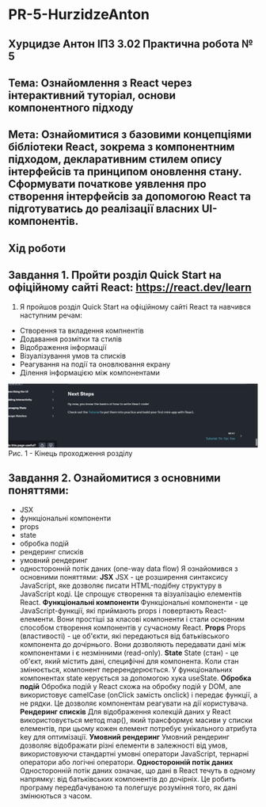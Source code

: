 # PR-5-HurzidzeAnton
## Хурцидзе Антон IПЗ 3.02 Практична робота № 5
## Тема: Ознайомлення з React через інтерактивний туторіал, основи компонентного підходу
## Мета: Ознайомитися з базовими концепціями бібліотеки React, зокрема з компонентним підходом, декларативним стилем опису інтерфейсів та принципом оновлення стану. Сформувати початкове уявлення про створення інтерфейсів за допомогою React та підготуватись до реалізації власних UI-компонентів.
## Хід роботи
## Завдання 1. Пройти розділ Quick Start на офіційному сайті React: https://react.dev/learn
1. Я пройшов розділ Quick Start на офіційному сайті React та навчився наступним речам:
- Створення та вкладення компнентів
- Додавання розмітки та стилів
- Відображення інформації
- Візуалізування умов та списків
- Реагування на події та оновлювання екрану
- Ділення інформацією між компонентами
  
![1](https://github.com/GAMECHl/PR-5-HurzidzeAnton/blob/main/1.png)
Рис. 1 - Кінець проходження розділу

## Завдання 2. Ознайомитися з основними поняттями:
- JSX
- функціональні компоненти
- props
- state
- обробка подій
- рендеринг списків
- умовний рендеринг
- односторонній потік даних (one-way data flow)
Я ознайомився з основними поняттями:
**JSX**
JSX - це розширення синтаксису JavaScript, яке дозволяє писати HTML-подібну структуру в JavaScript коді. Це спрощує створення та візуалізацію елементів React.
**Функціональні компоненти**
Функціональні компоненти - це JavaScript-функції, які приймають props і повертають React-елементи. Вони простіші за класові компоненти і стали основним способом створення компонентів у сучасному React.
**Props**
Props (властивості) - це об'єкти, які передаються від батьківського компонента до дочірнього. Вони дозволяють передавати дані між компонентами і є незмінними (read-only).
**State**
State (стан) - це об'єкт, який містить дані, специфічні для компонента. Коли стан змінюється, компонент перерендерюється. У функціональних компонентах state керується за допомогою хука useState.
**Обробка подій**
Обробка подій у React схожа на обробку подій у DOM, але використовує camelCase (onClick замість onclick) і передає функції, а не рядки. Це дозволяє компонентам реагувати на дії користувача.
**Рендеринг списків**
Для відображення колекцій даних у React використовується метод map(), який трансформує масиви у списки елементів, при цьому кожен елемент потребує унікального атрибута key для оптимізації.
**Умовний рендеринг**
Умовний рендеринг дозволяє відображати різні елементи в залежності від умов, використовуючи стандартні умовні оператори JavaScript, тернарні оператори або логічні оператори.
**Односторонній потік даних**
Односторонній потік даних означає, що дані в React течуть в одному напрямку: від батьківських компонентів до дочірніх. Це робить програму передбачуваною та полегшує розуміння того, як дані змінюються з часом.
